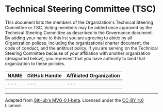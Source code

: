 # Technical Steering Committee (TSC)

This document lists the members of the Organization's Technical Steering
Committee or TSC. Voting members may be added once approved by the Technical Steering Committee as described in the Governance document. By adding your name to this list you are agreeing to abide by all Organization polices, including the organizational charter document, the code of conduct, and the antitrust policy.
If you are serving on the Technical Steering Committee because of your
affiliation with another organization (designated below), you represent that you have authority to bind that organization to these policies.

| **NAME** | **GitHub Handle** | **Affiliated Organization** |
| --- | --- | --- |
| --- | --- | --- |

---
Adapted from [GitHub's MVG-0.1-beta](https://github.com/github/MVG). Licensed under the [CC-BY 4.0](https://creativecommons.org/licenses/by-sa/4.0/) License.
